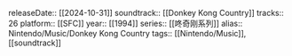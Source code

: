 releaseDate:: [[2024-10-31]]
soundtrack:: [[Donkey Kong Country]]
tracks:: 26
platform:: [[SFC]]
year:: [[1994]]
series:: [[咚奇刚系列]]
alias:: Nintendo/Music/Donkey Kong Country
tags:: [[Nintendo/Music]], [[soundtrack]]
